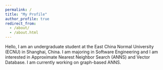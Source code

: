 ```yaml
---
permalink: /
title: "My Profile"
author_profile: true
redirect_from: 
  - /about/
  - /about.html
---
```


Hello, I am an undergraduate student at the East China Normal University (ECNU) in Shanghai, China. I am majoring in Software Engineering and I am interested in Approximate Nearest Neighbor Search (ANNS) and Vector Database. I am currently working on graph-based ANNS.
